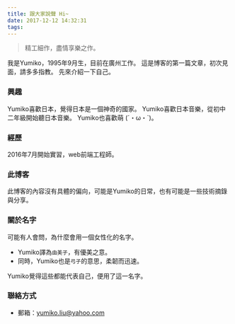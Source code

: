 ```yaml
---
title: 跟大家說聲 Hi~
date: 2017-12-12 14:32:31
tags:
---
```


> 精工細作，盡情享樂之作。

我是Yumiko，1995年9月生，目前在廣州工作。
這是博客的第一篇文章，初次見面，請多多指教。
先來介紹一下自己。

### 興趣
Yumiko喜歡日本，覺得日本是一個神奇的國家。
Yumiko喜歡日本音樂，從初中二年級開始聽日本音樂。
Yumiko也喜歡萌 (´・ω・`)。

### 經歷
2016年7月開始實習，web前端工程師。

### 此博客
此博客的內容沒有具體的偏向，可能是Yumiko的日常，也有可能是一些技術摘錄與分享。

### 關於名字
可能有人會問，為什麼會用一個女性化的名字。
* Yumiko譯為`由美子`，有優美之意。
* 同時，Yumiko也是`弓子`的意思，柔韌而迅速。

Yumiko覺得這些都能代表自己，便用了這一名字。

### 聯絡方式
* 郵箱：yumiko.liu@yahoo.com